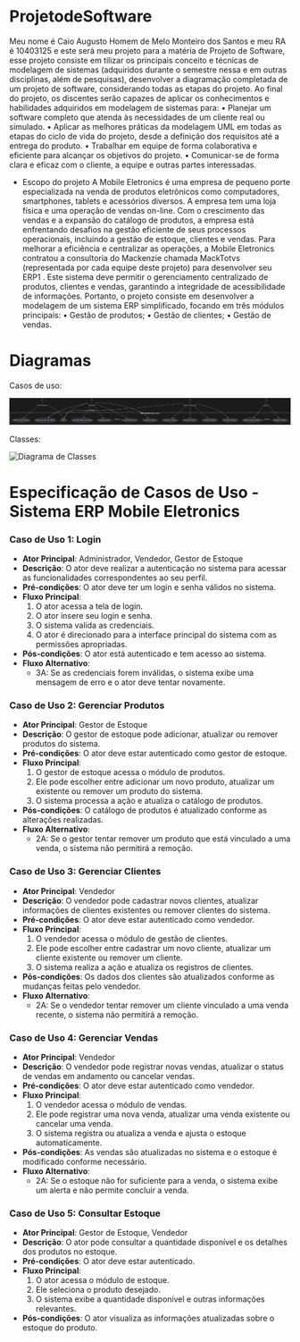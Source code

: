 # ProjetodeSoftware


Meu nome é Caio Augusto Homem de Melo Monteiro dos Santos e meu RA é 10403125 e este será meu projeto para a matéria de Projeto de Software, esse projeto consiste em tilizar os principais conceito e técnicas de modelagem de sistemas (adquiridos durante o
semestre nessa e em outras disciplinas, além de pesquisas), desenvolver a diagramação
completada de um projeto de software, considerando todas as etapas do projeto.
Ao final do projeto, os discentes serão capazes de aplicar os conhecimentos e habilidades
adquiridos em modelagem de sistemas para:
• Planejar um software completo que atenda às necessidades de um cliente real ou
simulado.
• Aplicar as melhores práticas da modelagem UML em todas as etapas do ciclo de vida do
projeto, desde a definição dos requisitos até a entrega do produto.
• Trabalhar em equipe de forma colaborativa e eficiente para alcançar os objetivos do
projeto.
• Comunicar-se de forma clara e eficaz com o cliente, a equipe e outras partes interessadas.
- Escopo do projeto
A Mobile Eletronics é uma empresa de pequeno porte especializada na venda de produtos
eletrônicos como computadores, smartphones, tablets e acessórios diversos. A empresa tem uma
loja física e uma operação de vendas on-line. Com o crescimento das vendas e a expansão do
catálogo de produtos, a empresa está enfrentando desafios na gestão eficiente de seus processos
operacionais, incluindo a gestão de estoque, clientes e vendas.
Para melhorar a eficiência e centralizar as operações, a Mobile Eletronics contratou a consultoria do
Mackenzie chamada MackTotvs (representada por cada equipe deste projeto) para desenvolver seu
ERP1
. Este sistema deve permitir o gerenciamento centralizado de produtos, clientes e vendas,
garantindo a integridade de acessibilidade de informações.
Portanto, o projeto consiste em desenvolver a modelagem de um sistema ERP simplificado, focando
em três módulos principais:
• Gestão de produtos;
• Gestão de clientes;
• Gestão de vendas.



# Diagramas

Casos de uso:

![Diagrama de Caso de Uso](diagramacasosdeuso.png)

Classes:

![Diagrama de Classes](diagramadeclasse.png)


# Especificação de Casos de Uso - Sistema ERP Mobile Eletronics

### Caso de Uso 1: Login
- **Ator Principal**: Administrador, Vendedor, Gestor de Estoque
- **Descrição**: O ator deve realizar a autenticação no sistema para acessar as funcionalidades correspondentes ao seu perfil.
- **Pré-condições**: O ator deve ter um login e senha válidos no sistema.
- **Fluxo Principal**:
  1. O ator acessa a tela de login.
  2. O ator insere seu login e senha.
  3. O sistema valida as credenciais.
  4. O ator é direcionado para a interface principal do sistema com as permissões apropriadas.
- **Pós-condições**: O ator está autenticado e tem acesso ao sistema.
- **Fluxo Alternativo**:
  - 3A: Se as credenciais forem inválidas, o sistema exibe uma mensagem de erro e o ator deve tentar novamente.

### Caso de Uso 2: Gerenciar Produtos
- **Ator Principal**: Gestor de Estoque
- **Descrição**: O gestor de estoque pode adicionar, atualizar ou remover produtos do sistema.
- **Pré-condições**: O ator deve estar autenticado como gestor de estoque.
- **Fluxo Principal**:
  1. O gestor de estoque acessa o módulo de produtos.
  2. Ele pode escolher entre adicionar um novo produto, atualizar um existente ou remover um produto do sistema.
  3. O sistema processa a ação e atualiza o catálogo de produtos.
- **Pós-condições**: O catálogo de produtos é atualizado conforme as alterações realizadas.
- **Fluxo Alternativo**:
  - 2A: Se o gestor tentar remover um produto que está vinculado a uma venda, o sistema não permitirá a remoção.

### Caso de Uso 3: Gerenciar Clientes
- **Ator Principal**: Vendedor
- **Descrição**: O vendedor pode cadastrar novos clientes, atualizar informações de clientes existentes ou remover clientes do sistema.
- **Pré-condições**: O ator deve estar autenticado como vendedor.
- **Fluxo Principal**:
  1. O vendedor acessa o módulo de gestão de clientes.
  2. Ele pode escolher entre cadastrar um novo cliente, atualizar um cliente existente ou remover um cliente.
  3. O sistema realiza a ação e atualiza os registros de clientes.
- **Pós-condições**: Os dados dos clientes são atualizados conforme as mudanças feitas pelo vendedor.
- **Fluxo Alternativo**:
  - 2A: Se o vendedor tentar remover um cliente vinculado a uma venda recente, o sistema não permitirá a remoção.

### Caso de Uso 4: Gerenciar Vendas
- **Ator Principal**: Vendedor
- **Descrição**: O vendedor pode registrar novas vendas, atualizar o status de vendas em andamento ou cancelar vendas.
- **Pré-condições**: O ator deve estar autenticado como vendedor.
- **Fluxo Principal**:
  1. O vendedor acessa o módulo de vendas.
  2. Ele pode registrar uma nova venda, atualizar uma venda existente ou cancelar uma venda.
  3. O sistema registra ou atualiza a venda e ajusta o estoque automaticamente.
- **Pós-condições**: As vendas são atualizadas no sistema e o estoque é modificado conforme necessário.
- **Fluxo Alternativo**:
  - 2A: Se o estoque não for suficiente para a venda, o sistema exibe um alerta e não permite concluir a venda.

### Caso de Uso 5: Consultar Estoque
- **Ator Principal**: Gestor de Estoque, Vendedor
- **Descrição**: O ator pode consultar a quantidade disponível e os detalhes dos produtos no estoque.
- **Pré-condições**: O ator deve estar autenticado.
- **Fluxo Principal**:
  1. O ator acessa o módulo de estoque.
  2. Ele seleciona o produto desejado.
  3. O sistema exibe a quantidade disponível e outras informações relevantes.
- **Pós-condições**: O ator visualiza as informações atualizadas sobre o estoque do produto.




